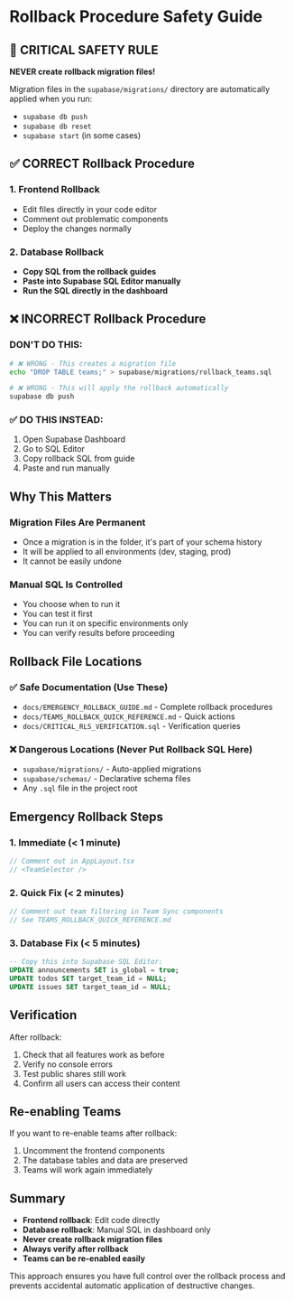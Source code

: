 # Rollback Procedure Safety Guide

## 🚨 CRITICAL SAFETY RULE

**NEVER create rollback migration files!** 

Migration files in the `supabase/migrations/` directory are automatically applied when you run:
- `supabase db push`
- `supabase db reset`
- `supabase start` (in some cases)

## ✅ CORRECT Rollback Procedure

### 1. Frontend Rollback
- Edit files directly in your code editor
- Comment out problematic components
- Deploy the changes normally

### 2. Database Rollback
- **Copy SQL from the rollback guides**
- **Paste into Supabase SQL Editor manually**
- **Run the SQL directly in the dashboard**

## ❌ INCORRECT Rollback Procedure

### DON'T DO THIS:
```bash
# ❌ WRONG - This creates a migration file
echo "DROP TABLE teams;" > supabase/migrations/rollback_teams.sql

# ❌ WRONG - This will apply the rollback automatically
supabase db push
```

### ✅ DO THIS INSTEAD:
1. Open Supabase Dashboard
2. Go to SQL Editor
3. Copy rollback SQL from guide
4. Paste and run manually

## Why This Matters

### Migration Files Are Permanent
- Once a migration is in the folder, it's part of your schema history
- It will be applied to all environments (dev, staging, prod)
- It cannot be easily undone

### Manual SQL Is Controlled
- You choose when to run it
- You can test it first
- You can run it on specific environments only
- You can verify results before proceeding

## Rollback File Locations

### ✅ Safe Documentation (Use These)
- `docs/EMERGENCY_ROLLBACK_GUIDE.md` - Complete rollback procedures
- `docs/TEAMS_ROLLBACK_QUICK_REFERENCE.md` - Quick actions
- `docs/CRITICAL_RLS_VERIFICATION.sql` - Verification queries

### ❌ Dangerous Locations (Never Put Rollback SQL Here)
- `supabase/migrations/` - Auto-applied migrations
- `supabase/schemas/` - Declarative schema files
- Any `.sql` file in the project root

## Emergency Rollback Steps

### 1. Immediate (< 1 minute)
```typescript
// Comment out in AppLayout.tsx
// <TeamSelector />
```

### 2. Quick Fix (< 2 minutes)
```typescript
// Comment out team filtering in Team Sync components
// See TEAMS_ROLLBACK_QUICK_REFERENCE.md
```

### 3. Database Fix (< 5 minutes)
```sql
-- Copy this into Supabase SQL Editor:
UPDATE announcements SET is_global = true;
UPDATE todos SET target_team_id = NULL;
UPDATE issues SET target_team_id = NULL;
```

## Verification

After rollback:
1. Check that all features work as before
2. Verify no console errors
3. Test public shares still work
4. Confirm all users can access their content

## Re-enabling Teams

If you want to re-enable teams after rollback:
1. Uncomment the frontend components
2. The database tables and data are preserved
3. Teams will work again immediately

## Summary

- **Frontend rollback**: Edit code directly
- **Database rollback**: Manual SQL in dashboard only  
- **Never create rollback migration files**
- **Always verify after rollback**
- **Teams can be re-enabled easily**

This approach ensures you have full control over the rollback process and prevents accidental automatic application of destructive changes.